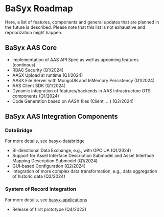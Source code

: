 # BaSyx Roadmap
Here, a list of features, components and general updates that are planned in the future is described. Please note that this list is not exhaustive and repriorization might happen.

## BaSyx AAS Core
- Implementation of AAS API Spec as well as upcoming features (continous)
- RBAC Security (Q1/2024)
- AASX Upload at runtime (Q1/2024)
- AASX File Server with MongoDB and InMemory Persistency (Q1/2024)
- AAS Client SDK (Q1/2024)
- Dynamic integration of features/backends in AAS Infrastructure OTS components (Q1/2024)
- Code Generation based on AASX files (Client, ...) (Q2/2024)

## BaSyx AAS Integration Components
### DataBridge 
For more details, see [basyx-databridge](https://github.com/eclipse-basyx/basyx-databridge)
- Bi-directional Data Exchange, e.g., with OPC UA (Q1/2024)
- Support for Asset Interface Description Submodel and Asset Interface Mapping Description Submodel (Q1/2024)
- GUI-based Configuration (Q2/2024)
- Integration of more complex data transformation, e.g., data aggregation of historic data (Q2/2024)

### System of Record Integration
For more details, see [basyx-applications](https://github.com/eclipse-basyx/basyx-applications/tree/main/dataintegrator)
- Release of first prototype (Q4/2023)
